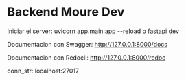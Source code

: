 # Backend Moure Dev

Iniciar el server: uvicorn app.main:app --reload o fastapi dev

Documentacion con Swagger: http://127.0.0.1:8000/docs

Documentacion con Redocli: http://127.0.0.1:8000/redoc

conn_str: localhost:27017

